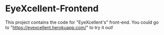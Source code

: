 # EyeXcellent-Frontend
This project contains the code for "EyeXcellent's" front-end. You could go to "https://eyexcellent.herokuapp.com/" to try it out!
